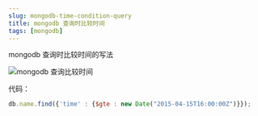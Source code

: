 ```yaml
---
slug: mongodb-time-condition-query
title: mongodb 查询时比较时间
tags: [mongodb]
---
```


mongodb 查询时比较时间的写法

![mongodb 查询比较时间](https://static.gaoqixhb.com/Fr9XN_wmHNPm_Ku9LgQGTd_uJX_z)

代码：
```js
db.name.find({'time' : {$gte : new Date("2015-04-15T16:00:00Z")}});
```
